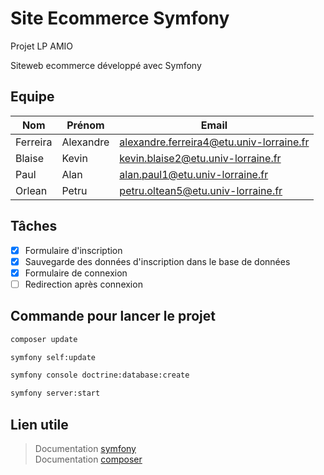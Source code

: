 # Site Ecommerce Symfony

Projet LP AMIO

Siteweb ecommerce développé avec Symfony
## Equipe

| Nom | Prénom | Email |
|-|-|-|
| Ferreira | Alexandre | alexandre.ferreira4@etu.univ-lorraine.fr |
| Blaise | Kevin | kevin.blaise2@etu.univ-lorraine.fr |
| Paul | Alan | alan.paul1@etu.univ-lorraine.fr |
| Orlean | Petru | petru.oltean5@etu.univ-lorraine.fr |

## Tâches

* [x] Formulaire d'inscription
* [x] Sauvegarde des données d'inscription dans le base de données
* [x] Formulaire de connexion
* [ ] Redirection après connexion

## Commande pour lancer le projet

```Bash
composer update
```
```Bash
symfony self:update
```
```Bash
symfony console doctrine:database:create
```
```Bash
symfony server:start
```

## Lien utile

> Documentation [symfony](https://symfony.com/doc/current/index.html)\
> Documentation [composer](https://getcomposer.org/doc/)